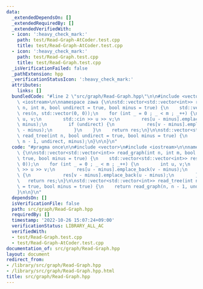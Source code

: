 ```yaml
---
data:
  _extendedDependsOn: []
  _extendedRequiredBy: []
  _extendedVerifiedWith:
  - icon: ':heavy_check_mark:'
    path: test/Read-Graph-AtCoder.test.cpp
    title: test/Read-Graph-AtCoder.test.cpp
  - icon: ':heavy_check_mark:'
    path: test/Read-Graph.test.cpp
    title: test/Read-Graph.test.cpp
  _isVerificationFailed: false
  _pathExtension: hpp
  _verificationStatusIcon: ':heavy_check_mark:'
  attributes:
    links: []
  bundledCode: "#line 2 \"src/graph/Read-Graph.hpp\"\n\n#include <vector>\n#include\
    \ <iostream>\n\nnamespace zawa {\n\nstd::vector<std::vector<int>> read_graph(int\
    \ n, int m, bool undirect = true, bool minus = true) {\n    std::vector<std::vector<int>>\
    \ res(n, std::vector(0, 0));\n    for (int _ = 0 ; _ < m ; _++) {\n        int\
    \ u, v;\n        std::cin >> u >> v;\n        res[u - minus].emplace_back(v -\
    \ minus);\n        if (undirect) {\n            res[v - minus].emplace_back(u\
    \ - minus);\n        }\n    }\n    return res;\n}\n\nstd::vector<std::vector<int>>\
    \ read_tree(int n, bool undirect = true, bool minus = true) {\n    return read_graph(n,\
    \ n - 1, undirect, minus);\n}\n\n}\n"
  code: "#pragma once\n\n#include <vector>\n#include <iostream>\n\nnamespace zawa\
    \ {\n\nstd::vector<std::vector<int>> read_graph(int n, int m, bool undirect =\
    \ true, bool minus = true) {\n    std::vector<std::vector<int>> res(n, std::vector(0,\
    \ 0));\n    for (int _ = 0 ; _ < m ; _++) {\n        int u, v;\n        std::cin\
    \ >> u >> v;\n        res[u - minus].emplace_back(v - minus);\n        if (undirect)\
    \ {\n            res[v - minus].emplace_back(u - minus);\n        }\n    }\n \
    \   return res;\n}\n\nstd::vector<std::vector<int>> read_tree(int n, bool undirect\
    \ = true, bool minus = true) {\n    return read_graph(n, n - 1, undirect, minus);\n\
    }\n\n}\n"
  dependsOn: []
  isVerificationFile: false
  path: src/graph/Read-Graph.hpp
  requiredBy: []
  timestamp: '2022-10-26 15:07:24+09:00'
  verificationStatus: LIBRARY_ALL_AC
  verifiedWith:
  - test/Read-Graph.test.cpp
  - test/Read-Graph-AtCoder.test.cpp
documentation_of: src/graph/Read-Graph.hpp
layout: document
redirect_from:
- /library/src/graph/Read-Graph.hpp
- /library/src/graph/Read-Graph.hpp.html
title: src/graph/Read-Graph.hpp
---
```


